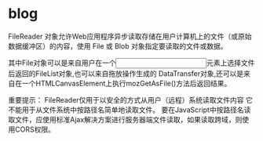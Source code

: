 # blog
FileReader 对象允许Web应用程序异步读取存储在用户计算机上的文件（或原始数据缓冲区）的内容，使用 File 或 Blob 对象指定要读取的文件或数据。

其中File对象可以是来自用户在一个<input>元素上选择文件后返回的FileList对象,也可以来自拖放操作生成的 DataTransfer对象,还可以是来自在一个HTMLCanvasElement上执行mozGetAsFile()方法后返回结果。

重要提示： FileReader仅用于以安全的方式从用户（远程）系统读取文件内容 它不能用于从文件系统中按路径名简单地读取文件。 要在JavaScript中按路径名读取文件，应使用标准Ajax解决方案进行服务器端文件读取，如果读取跨域，则使用CORS权限。
